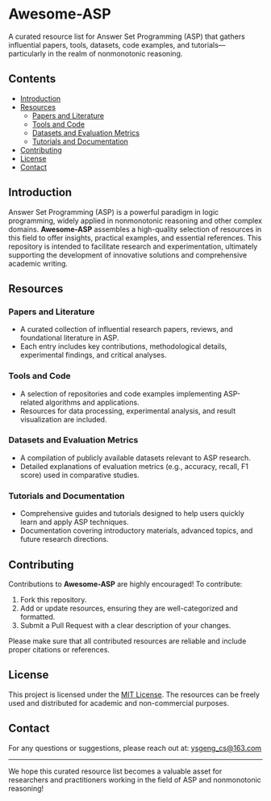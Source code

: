 # Awesome-ASP

A curated resource list for Answer Set Programming (ASP) that gathers influential papers, tools, datasets, code examples, and tutorials—particularly in the realm of nonmonotonic reasoning. 

## Contents

- [Introduction](#introduction)
- [Resources](#resources)
  - [Papers and Literature](#papers-and-literature)
  - [Tools and Code](#tools-and-code)
  - [Datasets and Evaluation Metrics](#datasets-and-evaluation-metrics)
  - [Tutorials and Documentation](#tutorials-and-documentation)
- [Contributing](#contributing)
- [License](#license)
- [Contact](#contact)

## Introduction

Answer Set Programming (ASP) is a powerful paradigm in logic programming, widely applied in nonmonotonic reasoning and other complex domains. **Awesome-ASP** assembles a high-quality selection of resources in this field to offer insights, practical examples, and essential references. This repository is intended to facilitate research and experimentation, ultimately supporting the development of innovative solutions and comprehensive academic writing.

## Resources

### Papers and Literature
- A curated collection of influential research papers, reviews, and foundational literature in ASP.
- Each entry includes key contributions, methodological details, experimental findings, and critical analyses.

### Tools and Code
- A selection of repositories and code examples implementing ASP-related algorithms and applications.
- Resources for data processing, experimental analysis, and result visualization are included.

### Datasets and Evaluation Metrics
- A compilation of publicly available datasets relevant to ASP research.
- Detailed explanations of evaluation metrics (e.g., accuracy, recall, F1 score) used in comparative studies.

### Tutorials and Documentation
- Comprehensive guides and tutorials designed to help users quickly learn and apply ASP techniques.
- Documentation covering introductory materials, advanced topics, and future research directions.

## Contributing

Contributions to **Awesome-ASP** are highly encouraged! To contribute:
1. Fork this repository.
2. Add or update resources, ensuring they are well-categorized and formatted.
3. Submit a Pull Request with a clear description of your changes.

Please make sure that all contributed resources are reliable and include proper citations or references.

## License

This project is licensed under the [MIT License](LICENSE). The resources can be freely used and distributed for academic and non-commercial purposes.

## Contact

For any questions or suggestions, please reach out at: ysgeng_cs@163.com

---

We hope this curated resource list becomes a valuable asset for researchers and practitioners working in the field of ASP and nonmonotonic reasoning!
